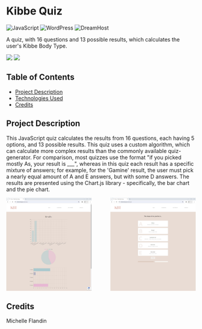# Kibbe Quiz


![JavaScript](https://img.shields.io/badge/JavaScript-ES6+-f0db4f.svg)
![WordPress](https://img.shields.io/badge/WordPress-21759B.svg)
![DreamHost](https://img.shields.io/badge/DreamHost-0073EC.svg)


A quiz, with 16 questions and 13 possible results, which calculates the user's Kibbe Body Type.


<a href="https://kibbebodytypes.com/quiz" target="_blank"><img src="https://img.shields.io/badge/Website-E9DCD4?style=for-the-badge"></a>
<a href="https://youtu.be/9sR0VwgTKxE?si=WX_iA2JNViaKeJzW" target="_blank"><img src="https://img.shields.io/badge/YouTube-Demo-ff0000?style=for-the-badge&logo=youtube"></a>


## Table of Contents
- [Project Description](#technologies-used)
- [Technologies Used](#technologies-used)
- [Credits](#technologies-used)


## Project Description<a name="project-description"></a>
This JavaScript quiz calculates the results from 16 questions, each having 5 options, and 13 possible results. This quiz uses a custom algorithm, which can calculate more complex results than the commonly available quiz-generator. For comparison, most quizzes use the format "if you picked mostly As, your result is ___", whereas in this quiz each result has a specific mixture of answers; for example, for the 'Gamine' result, the user must pick a nearly equal amount of A and E answers, but with some D answers. The results are presented using the Chart.js library - specifically, the bar chart and the pie chart. 
<div style="display: flex; justify-content: space-between;">
  <img src="screenshots/quiz-demo-picture-1.JPG" style="width: 45%; margin-right: 10px;" alt="Quiz Screenshot" />
  <img src="screenshots/quiz-demo-picture-2.JPG" style="width: 45%;" alt="Quiz Results Page Screenshot" />
</div>


## Credits<a name="credits"></a>
Michelle Flandin
